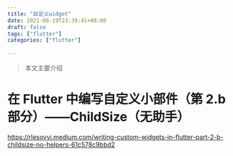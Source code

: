 ```yaml
---
title: "自定义widget"
date: 2021-08-19T23:39:41+08:00
draft: false
tags: ["flutter"]
categories: ["flutter"]
 
---
```


> 本文主要介绍

<!--more-->

# 在 Flutter 中编写自定义小部件（第 2.b 部分）——ChildSize（无助手）

https://rlesovyi.medium.com/writing-custom-widgets-in-flutter-part-2-b-childsize-no-helpers-61c578c9bbd2